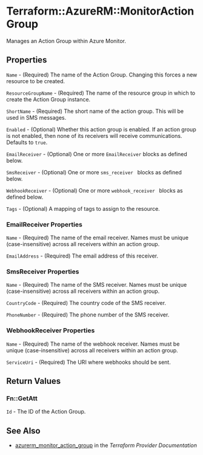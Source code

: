 # Terraform::AzureRM::MonitorActionGroup

Manages an Action Group within Azure Monitor.

## Properties

`Name` - (Required) The name of the Action Group. Changing this forces a new resource to be created.

`ResourceGroupName` - (Required) The name of the resource group in which to create the Action Group instance.

`ShortName` - (Required) The short name of the action group. This will be used in SMS messages.

`Enabled` - (Optional) Whether this action group is enabled. If an action group is not enabled, then none of its receivers will receive communications. Defaults to `true`.

`EmailReceiver` - (Optional) One or more `EmailReceiver` blocks as defined below.

`SmsReceiver` - (Optional) One or more `sms_receiver ` blocks as defined below.

`WebhookReceiver` - (Optional) One or more `webhook_receiver ` blocks as defined below.

`Tags` - (Optional) A mapping of tags to assign to the resource.

### EmailReceiver Properties

`Name` - (Required) The name of the email receiver. Names must be unique (case-insensitive) across all receivers within an action group.

`EmailAddress` - (Required) The email address of this receiver.

### SmsReceiver Properties

`Name` - (Required) The name of the SMS receiver. Names must be unique (case-insensitive) across all receivers within an action group.

`CountryCode` - (Required) The country code of the SMS receiver.

`PhoneNumber` - (Required) The phone number of the SMS receiver.

### WebhookReceiver Properties

`Name` - (Required) The name of the webhook receiver. Names must be unique (case-insensitive) across all receivers within an action group.

`ServiceUri` - (Required) The URI where webhooks should be sent.


## Return Values

### Fn::GetAtt

`Id` - The ID of the Action Group.

## See Also

* [azurerm_monitor_action_group](https://www.terraform.io/docs/providers/azurerm/r/monitor_action_group.html) in the _Terraform Provider Documentation_